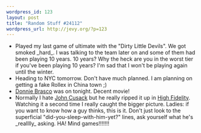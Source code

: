 ```yaml
--- 
wordpress_id: 123
layout: post
title: "Random Stuff #24112"
wordpress_url: http://jevy.org/?p=123
---
```

<ul>
	<li>Played my last game of ultimate with the "Dirty Little Devils".  We got smoked _hard_.  I was talking to the team later on and some of them had been playing 10 years.  10 years?  Why the heck are you in the worst tier if you've been playing 10 years?  I'm sad that I won't be playing again until the winter.</li>
	<li>Heading to NYC tomorrow.  Don't have much planned.  I am planning on getting a fake Rollex in China town ;)</li>
	<li><a href="http://www.imdb.com/title/tt0119008/">Donnie Brasco</a> was on tonight.  Decent movie!</li>
	<li>Normally I hate <a href="http://www.imdb.com/name/nm0000131/">John Cusack</a> but he really ripped it up in <a href="http://www.imdb.com/title/tt0146882/">High Fidelity</a>.  Watching it a second time I really caught the bigger picture.  Ladies: if you want to know how a guy thinks, this is it.  Don't just look to the superficial "did-you-sleep-with-him-yet?" lines, ask yourself what he's _realllly_ asking.  HA!  Mind games!!!!!!!
